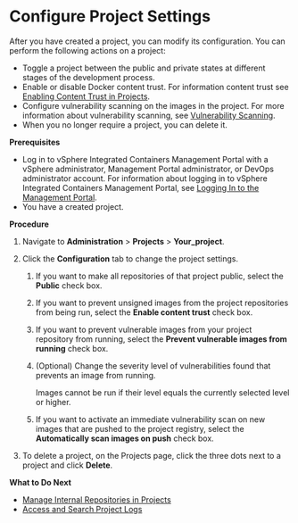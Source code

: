 # Configure Project Settings #

After you have created a project, you can modify its configuration. You can perform the following actions on a project: 

- Toggle a project between the public and private states at different stages of the development process.
- Enable or disable Docker content trust. For information content trust see [Enabling Content Trust in Projects](content_trust.md).
- Configure vulnerability scanning on the images in the project. For more information about vulnerability scanning, see [Vulnerability Scanning](vulnerability_scanning.md).
- When you no longer require a project, you can delete it.

**Prerequisites**

- Log in to vSphere Integrated Containers Management Portal with a vSphere administrator, Management Portal administrator, or DevOps administrator account. For information about logging in to vSphere Integrated Containers Management Portal, see [Logging In to the Management Portal](logging_in_mp.md).
- You have a created project.

**Procedure**

1. Navigate to **Administration** > **Projects** > **Your_project**.
4. Click the **Configuration** tab to change the project settings.
	1. If you want to make all repositories of that project public, select the **Public** check box.
	2. If you want to prevent unsigned images from the project repositories from being run, select the **Enable content trust** check box.
	3. If you want to prevent vulnerable images from your project repository from running, select the **Prevent vulnerable images from running** check box.
	4. (Optional) Change the severity level of vulnerabilities found that prevents an image from running.
	
		Images cannot be run if their level equals the currently selected level or higher.
	5. If you want to activate an immediate vulnerability scan on new images that are pushed to the project registry, select the **Automatically scan images on push** check box.

5.  To delete a project, on the Projects page, click the three dots next to a project and click **Delete**.

**What to Do Next**

- [Manage Internal Repositories in Projects](manage_repository_registry.md)
- [Access and Search Project Logs](access_project_logs.md)
  


